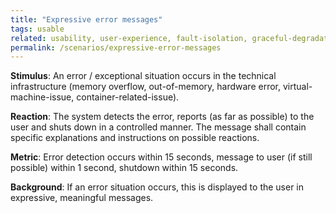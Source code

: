 ```yaml
---
title: "Expressive error messages"
tags: usable
related: usability, user-experience, fault-isolation, graceful-degradation, hazard-warning, user-assistance
permalink: /scenarios/expressive-error-messages
---
```


<div class="quality-requirement" markdown="1">

**Stimulus**: An error / exceptional situation occurs in the technical infrastructure (memory overflow, out-of-memory, hardware error, virtual-machine-issue, container-related-issue).

**Reaction**: The system detects the error, reports (as far as possible) to the user and shuts down in a controlled manner. The message shall contain specific explanations and instructions on possible reactions. 

**Metric**: Error detection occurs within 15 seconds, message to user (if still possible) within 1 second, shutdown within 15 seconds.


**Background**: If an error situation occurs, this is displayed to the user in expressive, meaningful messages. 

</div><br>




